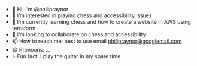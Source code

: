 - 👋 Hi, I’m @philipraynor
- 👀 I’m interested in playing chess and accessibility issues
- 🌱 I’m currently learning chess and how to create a website in AWS using terraform
- 💞️ I’m looking to collaborate on chess and accessibility
- 📫 How to reach me:  best to use email philipraynor@googlemail.com
- 😄 Pronouns: ...
- ⚡ Fun fact: I play the guitar in my spare time

<!---
philipraynor/philipraynor is a ✨ special ✨ repository because its `README.md` (this file) appears on your GitHub profile.
You can click the Preview link to take a look at your changes.
--->
